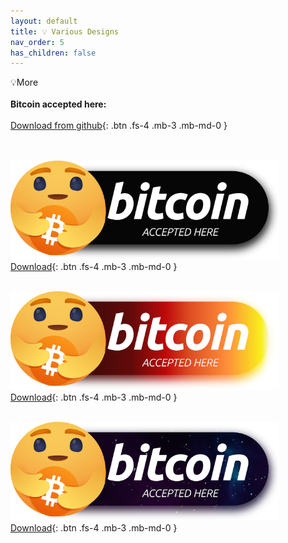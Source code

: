 ```yaml
---
layout: default
title: 💡 Various Designs
nav_order: 5
has_children: false
---
```


<span class="fs-8">💡More</span><br>
<br>
**Bitcoin accepted here:**<br>
<br>
[Download from github](https://github.com/bitpaint/logos){: .btn .fs-4 .mb-3 .mb-md-0 } <br> <br>
<br>

<img src="https://raw.githubusercontent.com/bitpaint/logos/main/img/bitcoin_accepted_here/Bitcoin_accepted_here_black.png" height="auto" width="430" style="border-radius:0%"><br>
[Download](https://raw.githubusercontent.com/bitpaint/logos/main/img/bitcoin_accepted_here/Bitcoin_accepted_here_black.png){: .btn .fs-4 .mb-3 .mb-md-0 } <br> <br>

<img src="https://raw.githubusercontent.com/bitpaint/logos/main/img/bitcoin_accepted_here/Bitcoin_accepted_here_fire.png" height="auto" width="430" style="border-radius:0%"><br>
[Download](https://raw.githubusercontent.com/bitpaint/logos/main/img/bitcoin_accepted_here/Bitcoin_accepted_here_fire.png){: .btn .fs-4 .mb-3 .mb-md-0 } <br> <br>

<img src="https://raw.githubusercontent.com/bitpaint/logos/main/img/bitcoin_accepted_here/Bitcoin_accepted_here_galaxy.png" height="auto" width="430" style="border-radius:0%"><br>
[Download](https://raw.githubusercontent.com/bitpaint/logos/main/img/bitcoin_accepted_here/Bitcoin_accepted_here_galaxy.png){: .btn .fs-4 .mb-3 .mb-md-0 } <br> <br>

